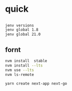 # quick
##

```bash
jenv versions
jenv global 1.8
jenv global 21.0

```


## fornt

```bash
nvm install  stable
nvm install --lts
nvm use --lts
nvm ls-remote
```

```bash
yarn create next-app next-go
```